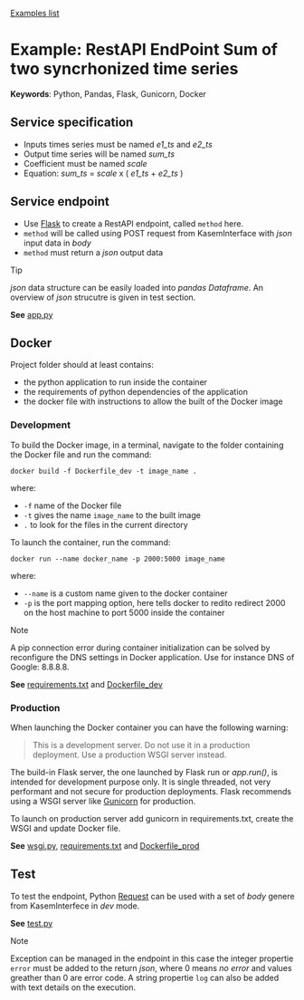 [Examples list](../README.md)

# Example: RestAPI EndPoint Sum of two syncrhonized time series

**Keywords**: Python, Pandas, Flask, Gunicorn, Docker 

## Service specification

 - Inputs times series must be named *e1_ts* and *e2_ts*
 - Output time series will be named *sum_ts*
 - Coefficient must be named *scale*
 - Equation: *sum_ts* = *scale* x ( *e1_ts* + *e2_ts* )

## Service endpoint

 - Use [Flask](https://flask.palletsprojects.com/) to create a RestAPI endpoint, called `method` here.
 - `method` will be called using POST request from KasemInterface with *json* input data in *body*
 - `method` must return a *json* output data

> [!TIP]
> *json* data structure can be easily loaded into *pandas Dataframe*. An overview of *json* strucutre is given in test section.

**See** [app.py](app.py)

## Docker

Project folder should at least contains:
- the python application to run inside the container
- the requirements of python dependencies of the application
- the docker file with instructions to allow the built of the Docker image

### Development

To build the Docker image, in a terminal, navigate to the folder containing the Docker file and run the command:
```
docker build -f Dockerfile_dev -t image_name .
```
where:
- `-f`  name of the Docker file
- `-t`  gives the name `image_name` to the built image
- `.` to look for the files in the current directory

To launch the container, run the command:
```
docker run --name docker_name -p 2000:5000 image_name
```
where:
- `--name` is a custom name given to the docker container
- `-p` is the port mapping option, here tells docker to redito redirect 2000 on the host machine to port 5000 inside the container

> [!NOTE]
> A pip connection error during container initialization can be solved by reconfigure the DNS settings in Docker application. Use for instance DNS of Google: 8.8.8.8.

**See** [requirements.txt](requirements.txt) and [Dockerfile_dev](Dockerfile_dev)

### Production

When launching the Docker container you can have the following warning:

> This is a development server. Do not use it in a production deployment. Use a production WSGI server instead.

The build-in Flask server, the one launched by Flask run or *app.run()*, is intended for development purpose only. It is single threaded, not very performant and not secure for production deployments. Flask recommends using a WSGI server like [Gunicorn](https://gunicorn.org/) for production.

To launch on production server add gunicorn in requirements.txt, create the WSGI and update Docker file.

**See** [wsgi.py](wsgi.py), [requirements.txt](requirements.txt) and [Dockerfile_prod](Dockerfile_prod)

## Test

To test the endpoint, Python [Request](https://requests.readthedocs.io/) can be used with a set of *body* genere from KasemInterfece in *dev* mode.

**See** [test.py](test.py)

> [!NOTE]
> Exception can be managed in the endpoint in this case the integer propertie `error` must be added to the return *json*, where 0 means *no error* and values greather than 0 are error code. 
> A string propertie `log` can also be added with text details on the execution. 